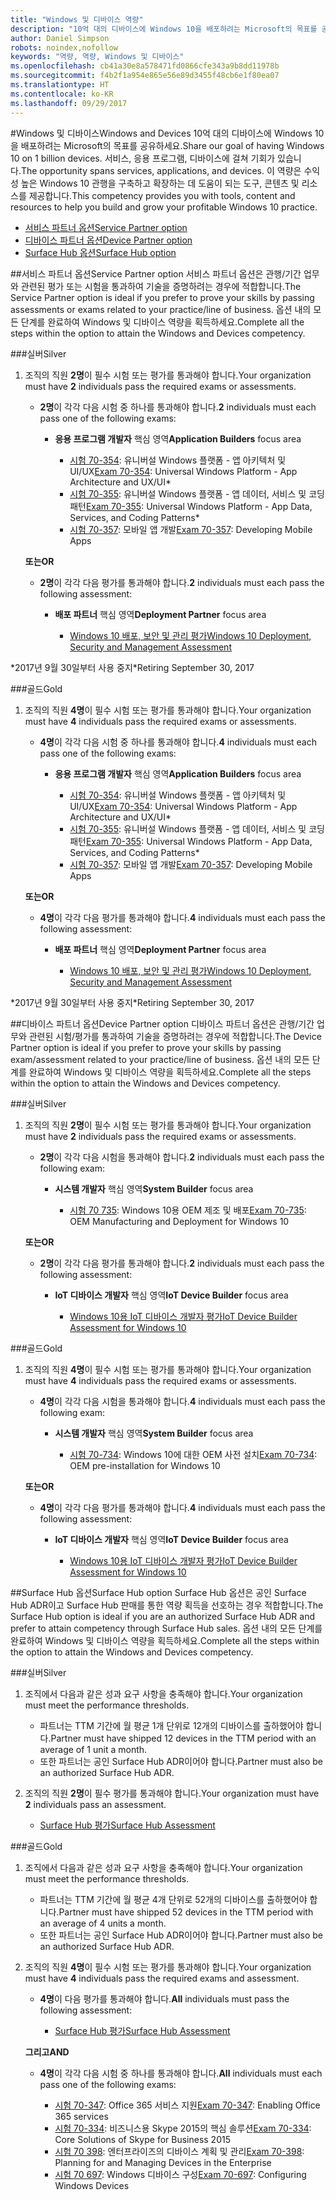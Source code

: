 ```yaml
---
title: "Windows 및 디바이스 역량"
description: "10억 대의 디바이스에 Windows 10을 배포하려는 Microsoft의 목표를 공유하세요. 서비스, 응용 프로그램, 디바이스에 걸쳐 기회가 있습니다. 이 역량은 수익성 높은 Windows 10 관행을 구축하고 확장하는 데 도움이 되는 도구, 콘텐츠 및 리소스를 제공합니다."
author: Daniel Simpson
robots: noindex,nofollow
keywords: "역량, 역량, Windows 및 디바이스"
ms.openlocfilehash: cb41a30e8a578471fd0866cfe343a9b8dd11978b
ms.sourcegitcommit: f4b2f1a954e865e56e89d3455f48cb6e1f80ea07
ms.translationtype: HT
ms.contentlocale: ko-KR
ms.lasthandoff: 09/29/2017
---
```

#<a name="windows-and-devices"></a><span data-ttu-id="0eb21-106">Windows 및 디바이스</span><span class="sxs-lookup"><span data-stu-id="0eb21-106">Windows and Devices</span></span> 
<span data-ttu-id="0eb21-107">10억 대의 디바이스에 Windows 10을 배포하려는 Microsoft의 목표를 공유하세요.</span><span class="sxs-lookup"><span data-stu-id="0eb21-107">Share our goal of having Windows 10 on 1 billion devices.</span></span> <span data-ttu-id="0eb21-108">서비스, 응용 프로그램, 디바이스에 걸쳐 기회가 있습니다.</span><span class="sxs-lookup"><span data-stu-id="0eb21-108">The opportunity spans services, applications, and devices.</span></span> <span data-ttu-id="0eb21-109">이 역량은 수익성 높은 Windows 10 관행을 구축하고 확장하는 데 도움이 되는 도구, 콘텐츠 및 리소스를 제공합니다.</span><span class="sxs-lookup"><span data-stu-id="0eb21-109">This competency provides you with tools, content and resources to help you build and grow your profitable Windows 10 practice.</span></span>

- [<span data-ttu-id="0eb21-110">서비스 파트너 옵션</span><span class="sxs-lookup"><span data-stu-id="0eb21-110">Service Partner option</span></span>](#service-partner-option)
- [<span data-ttu-id="0eb21-111">디바이스 파트너 옵션</span><span class="sxs-lookup"><span data-stu-id="0eb21-111">Device Partner option</span></span>](#device-partner-option)
- [<span data-ttu-id="0eb21-112">Surface Hub 옵션</span><span class="sxs-lookup"><span data-stu-id="0eb21-112">Surface Hub option</span></span>](#surface-hub-option)

##<a name="service-partner-option"></a><span data-ttu-id="0eb21-113">서비스 파트너 옵션</span><span class="sxs-lookup"><span data-stu-id="0eb21-113">Service Partner option</span></span>
<span data-ttu-id="0eb21-114">서비스 파트너 옵션은 관행/기간 업무와 관련된 평가 또는 시험을 통과하여 기술을 증명하려는 경우에 적합합니다.</span><span class="sxs-lookup"><span data-stu-id="0eb21-114">The Service Partner option is ideal if you prefer to prove your skills by passing assessments or exams related to your practice/line of business.</span></span> <span data-ttu-id="0eb21-115">옵션 내의 모든 단계를 완료하여 Windows 및 디바이스 역량을 획득하세요.</span><span class="sxs-lookup"><span data-stu-id="0eb21-115">Complete all the steps within the option to attain the Windows and Devices competency.</span></span>

###<a name="silver"></a><span data-ttu-id="0eb21-116">실버</span><span class="sxs-lookup"><span data-stu-id="0eb21-116">Silver</span></span>
1. <span data-ttu-id="0eb21-117">조직의 직원 **2명**이 필수 시험 또는 평가를 통과해야 합니다.</span><span class="sxs-lookup"><span data-stu-id="0eb21-117">Your organization must have **2** individuals pass the required exams or assessments.</span></span>

    - <span data-ttu-id="0eb21-118">**2명**이 각각 다음 시험 중 하나를 통과해야 합니다.</span><span class="sxs-lookup"><span data-stu-id="0eb21-118">**2** individuals must each pass one of the following exams:</span></span>

        - <span data-ttu-id="0eb21-119">**응용 프로그램 개발자** 핵심 영역</span><span class="sxs-lookup"><span data-stu-id="0eb21-119">**Application Builders** focus area</span></span>

            - <span data-ttu-id="0eb21-120">[시험 70-354](https://www.microsoft.com/en-us/learning/exam-70-354.aspx): 유니버설 Windows 플랫폼 - 앱 아키텍처 및 UI/UX</span><span class="sxs-lookup"><span data-stu-id="0eb21-120">[Exam 70-354](https://www.microsoft.com/en-us/learning/exam-70-354.aspx): Universal Windows Platform - App Architecture and UX/UI*</span></span>
            - <span data-ttu-id="0eb21-121">[시험 70-355](https://www.microsoft.com/en-us/learning/exam-70-355.aspx): 유니버설 Windows 플랫폼 - 앱 데이터, 서비스 및 코딩 패턴</span><span class="sxs-lookup"><span data-stu-id="0eb21-121">[Exam 70-355](https://www.microsoft.com/en-us/learning/exam-70-355.aspx): Universal Windows Platform - App Data, Services, and Coding Patterns*</span></span>
            - <span data-ttu-id="0eb21-122">[시험 70-357](https://www.microsoft.com/en-us/learning/exam-70-357.aspx): 모바일 앱 개발</span><span class="sxs-lookup"><span data-stu-id="0eb21-122">[Exam 70-357](https://www.microsoft.com/en-us/learning/exam-70-357.aspx): Developing Mobile Apps</span></span>

    **<span data-ttu-id="0eb21-123">또는</span><span class="sxs-lookup"><span data-stu-id="0eb21-123">OR</span></span>**

    - <span data-ttu-id="0eb21-124">**2명**이 각각 다음 평가를 통과해야 합니다.</span><span class="sxs-lookup"><span data-stu-id="0eb21-124">**2** individuals must each pass the following assessment:</span></span>

        - <span data-ttu-id="0eb21-125">**배포 파트너** 핵심 영역</span><span class="sxs-lookup"><span data-stu-id="0eb21-125">**Deployment Partner** focus area</span></span>

            - [<span data-ttu-id="0eb21-126">Windows 10 배포, 보안 및 관리 평가</span><span class="sxs-lookup"><span data-stu-id="0eb21-126">Windows 10 Deployment, Security and Management Assessment</span></span>](https://partneruniversity.microsoft.com/?whr=uri:MicrosoftAccount&courseId=16022&scoId=eGcisv8BC_3806265419)

<span data-ttu-id="0eb21-127">*2017년 9월 30일부터 사용 중지</span><span class="sxs-lookup"><span data-stu-id="0eb21-127">*Retiring September 30, 2017</span></span>

###<a name="gold"></a><span data-ttu-id="0eb21-128">골드</span><span class="sxs-lookup"><span data-stu-id="0eb21-128">Gold</span></span>
1. <span data-ttu-id="0eb21-129">조직의 직원 **4명**이 필수 시험 또는 평가를 통과해야 합니다.</span><span class="sxs-lookup"><span data-stu-id="0eb21-129">Your organization must have **4** individuals pass the required exams or assessments.</span></span>
    - <span data-ttu-id="0eb21-130">**4명**이 각각 다음 시험 중 하나를 통과해야 합니다.</span><span class="sxs-lookup"><span data-stu-id="0eb21-130">**4** individuals must each pass one of the following exams:</span></span>
        - <span data-ttu-id="0eb21-131">**응용 프로그램 개발자** 핵심 영역</span><span class="sxs-lookup"><span data-stu-id="0eb21-131">**Application Builders** focus area</span></span>

            - <span data-ttu-id="0eb21-132">[시험 70-354](https://www.microsoft.com/en-us/learning/exam-70-354.aspx): 유니버설 Windows 플랫폼 - 앱 아키텍처 및 UI/UX</span><span class="sxs-lookup"><span data-stu-id="0eb21-132">[Exam 70-354](https://www.microsoft.com/en-us/learning/exam-70-354.aspx): Universal Windows Platform - App Architecture and UX/UI*</span></span>
            - <span data-ttu-id="0eb21-133">[시험 70-355](https://www.microsoft.com/en-us/learning/exam-70-355.aspx): 유니버설 Windows 플랫폼 - 앱 데이터, 서비스 및 코딩 패턴</span><span class="sxs-lookup"><span data-stu-id="0eb21-133">[Exam 70-355](https://www.microsoft.com/en-us/learning/exam-70-355.aspx): Universal Windows Platform - App Data, Services, and Coding Patterns*</span></span>
            - <span data-ttu-id="0eb21-134">[시험 70-357](https://www.microsoft.com/en-us/learning/exam-70-357.aspx): 모바일 앱 개발</span><span class="sxs-lookup"><span data-stu-id="0eb21-134">[Exam 70-357](https://www.microsoft.com/en-us/learning/exam-70-357.aspx): Developing Mobile Apps</span></span>

    **<span data-ttu-id="0eb21-135">또는</span><span class="sxs-lookup"><span data-stu-id="0eb21-135">OR</span></span>**

    - <span data-ttu-id="0eb21-136">**4명**이 각각 다음 평가를 통과해야 합니다.</span><span class="sxs-lookup"><span data-stu-id="0eb21-136">**4** individuals must each pass the following assessment:</span></span>

        - <span data-ttu-id="0eb21-137">**배포 파트너** 핵심 영역</span><span class="sxs-lookup"><span data-stu-id="0eb21-137">**Deployment Partner** focus area</span></span>

            - [<span data-ttu-id="0eb21-138">Windows 10 배포, 보안 및 관리 평가</span><span class="sxs-lookup"><span data-stu-id="0eb21-138">Windows 10 Deployment, Security and Management Assessment</span></span>](https://partneruniversity.microsoft.com/?whr=uri:MicrosoftAccount&courseId=16022&scoId=eGcisv8BC_3806265419)

<span data-ttu-id="0eb21-139">*2017년 9월 30일부터 사용 중지</span><span class="sxs-lookup"><span data-stu-id="0eb21-139">*Retiring September 30, 2017</span></span>

##<a name="device-partner-option"></a><span data-ttu-id="0eb21-140">디바이스 파트너 옵션</span><span class="sxs-lookup"><span data-stu-id="0eb21-140">Device Partner option</span></span>
<span data-ttu-id="0eb21-141">디바이스 파트너 옵션은 관행/기간 업무와 관련된 시험/평가를 통과하여 기술을 증명하려는 경우에 적합합니다.</span><span class="sxs-lookup"><span data-stu-id="0eb21-141">The Device Partner option is ideal if you prefer to prove your skills by passing exam/assessment related to your practice/line of business.</span></span> <span data-ttu-id="0eb21-142">옵션 내의 모든 단계를 완료하여 Windows 및 디바이스 역량을 획득하세요.</span><span class="sxs-lookup"><span data-stu-id="0eb21-142">Complete all the steps within the option to attain the Windows and Devices competency.</span></span>

###<a name="silver"></a><span data-ttu-id="0eb21-143">실버</span><span class="sxs-lookup"><span data-stu-id="0eb21-143">Silver</span></span>
1. <span data-ttu-id="0eb21-144">조직의 직원 **2명**이 필수 시험 또는 평가를 통과해야 합니다.</span><span class="sxs-lookup"><span data-stu-id="0eb21-144">Your organization must have **2** individuals pass the required exams or assessments.</span></span>

    - <span data-ttu-id="0eb21-145">**2명**이 각각 다음 시험을 통과해야 합니다.</span><span class="sxs-lookup"><span data-stu-id="0eb21-145">**2** individuals must each pass the following exam:</span></span>

        - <span data-ttu-id="0eb21-146">**시스템 개발자** 핵심 영역</span><span class="sxs-lookup"><span data-stu-id="0eb21-146">**System Builder** focus area</span></span>

            - <span data-ttu-id="0eb21-147">[시험 70 735](https://www.microsoft.com/en-us/learning/exam-70-735.aspx): Windows 10용 OEM 제조 및 배포</span><span class="sxs-lookup"><span data-stu-id="0eb21-147">[Exam 70-735](https://www.microsoft.com/en-us/learning/exam-70-735.aspx): OEM Manufacturing and Deployment for Windows 10</span></span>

    **<span data-ttu-id="0eb21-148">또는</span><span class="sxs-lookup"><span data-stu-id="0eb21-148">OR</span></span>**

    - <span data-ttu-id="0eb21-149">**2명**이 각각 다음 평가를 통과해야 합니다.</span><span class="sxs-lookup"><span data-stu-id="0eb21-149">**2** individuals must each pass the following assessment:</span></span>

        - <span data-ttu-id="0eb21-150">**IoT 디바이스 개발자** 핵심 영역</span><span class="sxs-lookup"><span data-stu-id="0eb21-150">**IoT Device Builder** focus area</span></span>

            - [<span data-ttu-id="0eb21-151">Windows 10용 IoT 디바이스 개발자 평가</span><span class="sxs-lookup"><span data-stu-id="0eb21-151">IoT Device Builder Assessment for Windows 10</span></span>](https://partneruniversity.microsoft.com/?whr=uri:MicrosoftAccount&courseId=15887&scoId=mwJPK2B8B_9004778676)

###<a name="gold"></a><span data-ttu-id="0eb21-152">골드</span><span class="sxs-lookup"><span data-stu-id="0eb21-152">Gold</span></span>
1. <span data-ttu-id="0eb21-153">조직의 직원 **4명**이 필수 시험 또는 평가를 통과해야 합니다.</span><span class="sxs-lookup"><span data-stu-id="0eb21-153">Your organization must have **4** individuals pass the required exams or assessments.</span></span>

    - <span data-ttu-id="0eb21-154">**4명**이 각각 다음 시험을 통과해야 합니다.</span><span class="sxs-lookup"><span data-stu-id="0eb21-154">**4** individuals must each pass the following exam:</span></span>

        - <span data-ttu-id="0eb21-155">**시스템 개발자** 핵심 영역</span><span class="sxs-lookup"><span data-stu-id="0eb21-155">**System Builder** focus area</span></span>

            - <span data-ttu-id="0eb21-156">[시험 70-734](https://www.microsoft.com/en-us/learning/exam-70-734.aspx): Windows 10에 대한 OEM 사전 설치</span><span class="sxs-lookup"><span data-stu-id="0eb21-156">[Exam 70-734](https://www.microsoft.com/en-us/learning/exam-70-734.aspx): OEM pre-installation for Windows 10</span></span>

    **<span data-ttu-id="0eb21-157">또는</span><span class="sxs-lookup"><span data-stu-id="0eb21-157">OR</span></span>**

    - <span data-ttu-id="0eb21-158">**4명**이 각각 다음 평가를 통과해야 합니다.</span><span class="sxs-lookup"><span data-stu-id="0eb21-158">**4** individuals must each pass the following assessment:</span></span>

        - <span data-ttu-id="0eb21-159">**IoT 디바이스 개발자** 핵심 영역</span><span class="sxs-lookup"><span data-stu-id="0eb21-159">**IoT Device Builder** focus area</span></span>
        
            - [<span data-ttu-id="0eb21-160">Windows 10용 IoT 디바이스 개발자 평가</span><span class="sxs-lookup"><span data-stu-id="0eb21-160">IoT Device Builder Assessment for Windows 10</span></span>](https://partneruniversity.microsoft.com/?whr=uri:MicrosoftAccount&courseId=15887&scoId=mwJPK2B8B_9004778676)

##<a name="surface-hub-option"></a><span data-ttu-id="0eb21-161">Surface Hub 옵션</span><span class="sxs-lookup"><span data-stu-id="0eb21-161">Surface Hub option</span></span>
<span data-ttu-id="0eb21-162">Surface Hub 옵션은 공인 Surface Hub ADR이고 Surface Hub 판매를 통한 역량 획득을 선호하는 경우 적합합니다.</span><span class="sxs-lookup"><span data-stu-id="0eb21-162">The Surface Hub option is ideal if you are an authorized Surface Hub ADR and prefer to attain competency through Surface Hub sales.</span></span> <span data-ttu-id="0eb21-163">옵션 내의 모든 단계를 완료하여 Windows 및 디바이스 역량을 획득하세요.</span><span class="sxs-lookup"><span data-stu-id="0eb21-163">Complete all the steps within the option to attain the Windows and Devices competency.</span></span>

###<a name="silver"></a><span data-ttu-id="0eb21-164">실버</span><span class="sxs-lookup"><span data-stu-id="0eb21-164">Silver</span></span>
1. <span data-ttu-id="0eb21-165">조직에서 다음과 같은 성과 요구 사항을 충족해야 합니다.</span><span class="sxs-lookup"><span data-stu-id="0eb21-165">Your organization must meet the performance thresholds.</span></span>

    - <span data-ttu-id="0eb21-166">파트너는 TTM 기간에 월 평균 1개 단위로 12개의 디바이스를 출하했어야 합니다.</span><span class="sxs-lookup"><span data-stu-id="0eb21-166">Partner must have shipped 12 devices in the TTM period with an average of 1 unit a month.</span></span>
    - <span data-ttu-id="0eb21-167">또한 파트너는 공인 Surface Hub ADR이어야 합니다.</span><span class="sxs-lookup"><span data-stu-id="0eb21-167">Partner must also be an authorized Surface Hub ADR.</span></span>

2. <span data-ttu-id="0eb21-168">조직의 직원 **2명**이 필수 평가를 통과해야 합니다.</span><span class="sxs-lookup"><span data-stu-id="0eb21-168">Your organization must have **2** individuals pass an assessment.</span></span>

    - [<span data-ttu-id="0eb21-169">Surface Hub 평가</span><span class="sxs-lookup"><span data-stu-id="0eb21-169">Surface Hub Assessment</span></span>](https://PartnerUniversity.microsoft.com?whr=uri:MicrosoftAccount&courseId=16722&scoId=jcNMRQouC_5906265419)


###<a name="gold"></a><span data-ttu-id="0eb21-170">골드</span><span class="sxs-lookup"><span data-stu-id="0eb21-170">Gold</span></span>
1. <span data-ttu-id="0eb21-171">조직에서 다음과 같은 성과 요구 사항을 충족해야 합니다.</span><span class="sxs-lookup"><span data-stu-id="0eb21-171">Your organization must meet the performance thresholds.</span></span>

    - <span data-ttu-id="0eb21-172">파트너는 TTM 기간에 월 평균 4개 단위로 52개의 디바이스를 출하했어야 합니다.</span><span class="sxs-lookup"><span data-stu-id="0eb21-172">Partner must have shipped 52 devices in the TTM period with an average of 4 units a month.</span></span>
    - <span data-ttu-id="0eb21-173">또한 파트너는 공인 Surface Hub ADR이어야 합니다.</span><span class="sxs-lookup"><span data-stu-id="0eb21-173">Partner must also be an authorized Surface Hub ADR.</span></span>

2. <span data-ttu-id="0eb21-174">조직의 직원 **4명**이 필수 시험 또는 평가를 통과해야 합니다.</span><span class="sxs-lookup"><span data-stu-id="0eb21-174">Your organization must have **4** individuals pass the required exams and assessment.</span></span>

    - <span data-ttu-id="0eb21-175">**4명**이 다음 평가를 통과해야 합니다.</span><span class="sxs-lookup"><span data-stu-id="0eb21-175">**All** individuals must pass the following assessment:</span></span>
    
        - [<span data-ttu-id="0eb21-176">Surface Hub 평가</span><span class="sxs-lookup"><span data-stu-id="0eb21-176">Surface Hub Assessment</span></span>](https://PartnerUniversity.microsoft.com?whr=uri:MicrosoftAccount&courseId=16722&scoId=jcNMRQouC_5906265419)
    
    **<span data-ttu-id="0eb21-177">그리고</span><span class="sxs-lookup"><span data-stu-id="0eb21-177">AND</span></span>**

    - <span data-ttu-id="0eb21-178">**4명**이 각각 다음 시험 중 하나를 통과해야 합니다.</span><span class="sxs-lookup"><span data-stu-id="0eb21-178">**All** individuals must each pass one of the following exams:</span></span>

        - <span data-ttu-id="0eb21-179">[시험 70-347](https://www.microsoft.com/en-us/learning/exam-70-347.aspx): Office 365 서비스 지원</span><span class="sxs-lookup"><span data-stu-id="0eb21-179">[Exam 70-347](https://www.microsoft.com/en-us/learning/exam-70-347.aspx): Enabling Office 365 services</span></span>
        - <span data-ttu-id="0eb21-180">[시험 70-334](https://www.microsoft.com/en-us/learning/exam-70-334.aspx): 비즈니스용 Skype 2015의 핵심 솔루션</span><span class="sxs-lookup"><span data-stu-id="0eb21-180">[Exam 70-334](https://www.microsoft.com/en-us/learning/exam-70-334.aspx): Core Solutions of Skype for Business 2015</span></span> 
        - <span data-ttu-id="0eb21-181">[시험 70 398](https://www.microsoft.com/en-us/learning/exam-70-398.aspx): 엔터프라이즈의 디바이스 계획 및 관리</span><span class="sxs-lookup"><span data-stu-id="0eb21-181">[Exam 70-398](https://www.microsoft.com/en-us/learning/exam-70-398.aspx): Planning for and Managing Devices in the Enterprise</span></span>
        - <span data-ttu-id="0eb21-182">[시험 70 697](https://www.microsoft.com/en-us/learning/exam-70-697.aspx): Windows 디바이스 구성</span><span class="sxs-lookup"><span data-stu-id="0eb21-182">[Exam 70-697](https://www.microsoft.com/en-us/learning/exam-70-697.aspx): Configuring Windows Devices</span></span> 



      



 



